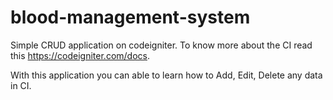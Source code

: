 # blood-management-system

Simple CRUD application on codeigniter. To know more about the CI read this https://codeigniter.com/docs.

With this application you can able to learn how to Add, Edit, Delete any data in CI.
